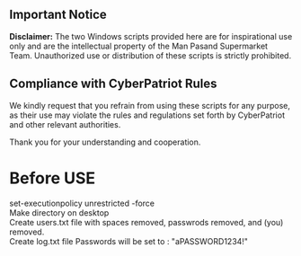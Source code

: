 ## Important Notice

**Disclaimer:** The two Windows scripts provided here are for inspirational use only and are the intellectual property of the Man Pasand Supermarket Team. Unauthorized use or distribution of these scripts is strictly prohibited.

## Compliance with CyberPatriot Rules

We kindly request that you refrain from using these scripts for any purpose, as their use may violate the rules and regulations set forth by CyberPatriot and other relevant authorities.

Thank you for your understanding and cooperation.

# Before USE
set-executionpolicy unrestricted -force<br>
Make directory on desktop<br>
Create users.txt file with spaces removed, passwrods removed, and (you) removed.<br>
Create log.txt file
Passwords will be set to : "aPASSWORD1234!"
